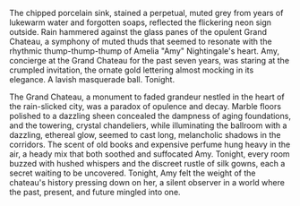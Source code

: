 The chipped porcelain sink, stained a perpetual, muted grey from years of lukewarm water and forgotten soaps, reflected the flickering neon sign outside.  Rain hammered against the glass panes of the opulent Grand Chateau, a symphony of muted thuds that seemed to resonate with the rhythmic thump-thump-thump of Amelia "Amy" Nightingale's heart.  Amy, concierge at the Grand Chateau for the past seven years, was staring at the crumpled invitation, the ornate gold lettering almost mocking in its elegance.  A lavish masquerade ball. Tonight.


The Grand Chateau, a monument to faded grandeur nestled in the heart of the rain-slicked city, was a paradox of opulence and decay.  Marble floors polished to a dazzling sheen concealed the dampness of aging foundations, and the towering, crystal chandeliers, while illuminating the ballroom with a dazzling, ethereal glow, seemed to cast long, melancholic shadows in the corridors.  The scent of old books and expensive perfume hung heavy in the air, a heady mix that both soothed and suffocated Amy.  Tonight, every room buzzed with hushed whispers and the discreet rustle of silk gowns, each a secret waiting to be uncovered.  Tonight, Amy felt the weight of the chateau's history pressing down on her, a silent observer in a world where the past, present, and future mingled into one.

